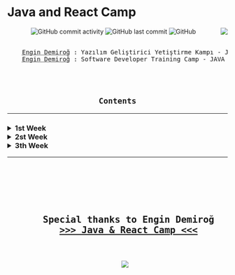 <h1> Java and React Camp </h1>
<div align="center" width="100%">
    <img alt="GitHub commit activity"
        src="https://img.shields.io/github/commit-activity/w/oncado86/JavaAndReactCamp?label=Commit%20Activity&style=plastic">
    <img alt="GitHub last commit"
        src="https://img.shields.io/github/last-commit/oncado86/JavaAndReactCamp?label=Last%20Commit&style=plastic">
    <img alt="GitHub"
        src="https://img.shields.io/github/license/oncado86/JavaAndReactCamp?label=License&style=plastic">
    <img align="right"
        src="https://visitor-badge.laobi.icu/badge?page_id=oncado86.JavaAndReactCamp&right_color=lightgrey&format=true&left_text=My%20Page%20Visitors">
<br>
<br>
<pre>
    <abbr title="Eğitmen">Engin Demiroğ</abbr> : Yazılım Geliştirici Yetiştirme Kampı - JAVA & React
    <abbr title="Instructor">Engin Demiroğ</abbr> : Software Developer Training Camp - JAVA & React
</pre>
<br>
<br>
<h2><code>Contents</code></h2>
<hr>

<h3>
<div align="left">
                <!--Week1--------------------------------------------->
    <details>
    <summary> 1st Week</summary>
        <ul>
            <li>
                <details>
                    <summary> Education</summary>
                        <ul>
                            <li>
                                <a href="https://github.com/oncado86/JavaAndReactCamp/tree/JavaAndReactCamp/Day1/Education/intro"
                                    target="_blank">Intro</a>
                            </li>
                        </ul>
                </details>
            </li>
            <li>
                <details>
                    <summary> Homeworks</summary>
                        <ul>
                            <li>
                                <a href="https://github.com/oncado86/JavaAndReactCamp/tree/JavaAndReactCamp/Day1/Homeworks/h01_HelloWorld"
                                    target="_blank">Hello World!</a>
                            </li>
                            <li>
                                <a href="https://github.com/oncado86/JavaAndReactCamp/tree/JavaAndReactCamp/Day1/Homeworks/h02_Variables"
                                    target="_blank">Variables</a>
                            </li>
                            <li>
                                <a href="https://github.com/oncado86/JavaAndReactCamp/tree/JavaAndReactCamp/Day1/Homeworks/h03_DataTypes"
                                    target="_blank">Data Types</a>
                            </li>
                            <li>
                                <a href="https://github.com/oncado86/JavaAndReactCamp/tree/JavaAndReactCamp/Day1/Homeworks/h04_Conditionals"
                                    target="_blank">Conditionals</a>
                            </li>
                            <ul>
                                <li>
                                    <a href="https://github.com/oncado86/JavaAndReactCamp/tree/JavaAndReactCamp/Day1/Homeworks/h05_RecapDemo1"
                                        target="_blank">Recap Demo 1</a>
                                </li>
                            </ul>
                            <li>
                                <a href="https://github.com/oncado86/JavaAndReactCamp/tree/JavaAndReactCamp/Day1/Homeworks/h06_SwitchDemo"
                                    target="_blank">Switch Demo</a>
                            </li>
                            <li>
                                <a href="https://github.com/oncado86/JavaAndReactCamp/tree/JavaAndReactCamp/Day1/Homeworks/h07_LoopDemo"
                                    target="_blank">Loop Demo</a>
                            </li>
                            <li>
                                <a href="https://github.com/oncado86/JavaAndReactCamp/tree/JavaAndReactCamp/Day1/Homeworks/h08_ArraysDemo"
                                    target="_blank">Arrays Demo</a>
                            </li>
                            <ul>
                                <li>
                                    <a href="https://github.com/oncado86/JavaAndReactCamp/tree/JavaAndReactCamp/Day1/Homeworks/h09_RecapDemo2"
                                        target="_blank">Recap Demo 2</a>
                                </li>
                            </ul>
                            <li>
                                <a href="https://github.com/oncado86/JavaAndReactCamp/tree/JavaAndReactCamp/Day1/Homeworks/h10_MultiDimensionalArrayDemo"
                                    target="_blank">Multi Dimensional Array Demo</a>
                            </li>
                            <li>
                                <a href="https://github.com/oncado86/JavaAndReactCamp/tree/JavaAndReactCamp/Day1/Homeworks/h11_StringsDemo"
                                    target="_blank">Strings Demo</a>
                            </li>
                            <li>
                                <a href="https://github.com/oncado86/JavaAndReactCamp/tree/JavaAndReactCamp/Day1/Homeworks/h12_StringsDemo2"
                                    target="_blank">Strings Demo 2</a>
                            </li>
                            <li>
                                Mini-Projects:
                            </li>
                            <ul>
                                <li>
                                    <a href="https://github.com/oncado86/JavaAndReactCamp/tree/JavaAndReactCamp/Day1/Homeworks/h13_MiniProjeAsalSayi"
                                        target="_blank">Prime Number</a>
                                </li>
                                <li>
                                    <a href="https://github.com/oncado86/JavaAndReactCamp/tree/JavaAndReactCamp/Day1/Homeworks/h14_MiniProjeSesliHarf"
                                        target="_blank">Vowel</a>
                                </li>
                                <li>
                                    <a href="https://github.com/oncado86/JavaAndReactCamp/tree/JavaAndReactCamp/Day1/Homeworks/h15_MiniProjeMukemmelSayi"
                                        target="_blank">Perfect Number</a>
                                </li>
                                <li>
                                    <a href="https://github.com/oncado86/JavaAndReactCamp/tree/JavaAndReactCamp/Day1/Homeworks/h16_miniProjeArkadasSayilar"
                                        target="_blank">Friend Numbers</a>
                                </li>
                                <li>
                                    <a href="https://github.com/oncado86/JavaAndReactCamp/tree/JavaAndReactCamp/Day1/Homeworks/h17_MiniProjeSayiBulma"
                                        target="_blank">Is the number on the list?</a>
                                </li>
                            </ul>
                        </ul>
                </details>
            </li>
        </ul>
    </details>
                <!--Week2--------------------------------------------->
    <details>
        <summary> 2st Week</summary>
            <ul>
                <li>
                    <details>
                        <summary> Education</summary>
                            <ul>
                                <li>
                                    <a href="https://github.com/oncado86/JavaAndReactCamp/tree/JavaAndReactCamp/Day2/Education/oopIntro"
                                        target="_blank">OOP Intro</a>
                                </li>
                                </ul>
                    </details>
                </li>
                <li>
                    <details>
                        <summary> Homeworks</summary>
                            <ul>
                                <li>
                                    <a href="https://github.com/oncado86/JavaAndReactCamp/tree/JavaAndReactCamp/Day2/Homeworks/Homework_1"
                                        target="_blank">OOP Demo</a>
                                </li>
                                <li>
                                    <a href="https://github.com/oncado86/JavaAndReactCamp/tree/JavaAndReactCamp/Day2/Homeworks/Homework_2/h01_Methods"
                                        target="_blank">Methods</a>
                                </li>
                                <li>
                                    <a href="https://github.com/oncado86/JavaAndReactCamp/tree/JavaAndReactCamp/Day2/Homeworks/Homework_2/h02_Methods2"
                                        target="_blank">Methods 2</a>
                                </li>
                                <li>
                                    <a href="https://github.com/oncado86/JavaAndReactCamp/tree/JavaAndReactCamp/Day2/Homeworks/Homework_2/h03_VariableArguments"
                                        target="_blank">Variable Arguments</a>
                                </li>
                                <li>
                                    <a href="https://github.com/oncado86/JavaAndReactCamp/tree/JavaAndReactCamp/Day2/Homeworks/Homework_2/h04_Classes"
                                        target="_blank">Classes</a>
                                </li>
                                <ul>
                                    <li>
                                        <a href="https://github.com/oncado86/JavaAndReactCamp/tree/JavaAndReactCamp/Day2/Homeworks/Homework_2/h05_RecapDemo_Classes"
                                            target="_blank">Recap Demo</a>
                                    </li>
                                </ul>
                                <li>
                                    <a href="https://github.com/oncado86/JavaAndReactCamp/tree/JavaAndReactCamp/Day2/Homeworks/Homework_2/h06_ClassesWithAttributes_GetterSetter_Constructor"
                                        target="_blank">Classes With Attributes & Getter-Setter & Constructor</a>
                                </li>
                                <li>
                                    <a href="https://github.com/oncado86/JavaAndReactCamp/tree/JavaAndReactCamp/Day2/Homeworks/Homework_2/h07_MethodOverloading"
                                        target="_blank">Method Overloading</a>
                                </li>
                            </ul>
                    </details>
                </li>
            </ul>
    </details>
                <!--Week3--------------------------------------------->
    <details>
        <summary> 3th Week</summary>
            <ul>
                <details>
                    <summary> Education</summary>
                        <ul>
                            <li>
                                <a href="https://github.com/oncado86/JavaAndReactCamp/tree/JavaAndReactCamp/Day3/Education/e01_oopAbstraction"
                                    target="_blank">OOP Abstraction</a>
                            </li>
                            <li>
                                <a href="https://github.com/oncado86/JavaAndReactCamp/tree/JavaAndReactCamp/Day3/Education/e02_inheritance"
                                    target="_blank">Inheristance</a>
                            </li>
                            <li>
                                <a href="https://github.com/oncado86/JavaAndReactCamp/tree/JavaAndReactCamp/Day3/Education/e03_inheritance_2"
                                    target="_blank">Inheristance 2</a>
                            </li>
                        </ul>
                </details>
                <details>
                    <summary> Homeworks</summary>
                        <details>
                            <summary> Homework 1</summary>
                                <ul>
                                    <li>
                                        <a href="https://github.com/oncado86/JavaAndReactCamp/tree/JavaAndReactCamp/Day3/Homeworks/Homework_1/h01_Inheritance"
                                            target="_blank"> Inheritance</a>
                                    </li>
                                    <li>
                                        <a href="https://github.com/oncado86/JavaAndReactCamp/tree/JavaAndReactCamp/Day3/Homeworks/Homework_1/h02_InheritanceDemo"
                                            target="_blank"> Inheritance Demo</a>
                                    </li>
                                    <li>
                                        <a href="https://github.com/oncado86/JavaAndReactCamp/tree/JavaAndReactCamp/Day3/Homeworks/Homework_1/h03_polymorphismDemo"
                                            target="_blank"> Polymorphism Demo</a>
                                    </li>
                                    <li>
                                        <a href="https://github.com/oncado86/JavaAndReactCamp/tree/JavaAndReactCamp/Day3/Homeworks/Homework_1/h04_overriding"
                                            target="_blank"> Overriding</a>
                                    </li>
                                </ul>
                        </details>
                        <details>
                            <summary> Homework 2</summary>
                                <ul>
                                </ul>
                        </details>
                </details>
            </ul>
    </details>

</h3>
</div>

<hr>
<br>
<br>

<div align="center">
    <pre>
    <h2>
    Special thanks to Engin Demiroğ
    <b><a href="https://www.youtube.com/watch?v=HB0T0hAMk0k&list=PLqG356ExoxZUuVYKLuiQLnref7Y4ims87" target="_blank">>>> Java & React Camp <<<</a></b>
    </h2>
    <img src="https://user-images.githubusercontent.com/77399565/197391386-03a10577-b8b6-4c5d-90f6-01098132bd6a.png" class="rounded"/>
    </pre>
</div>